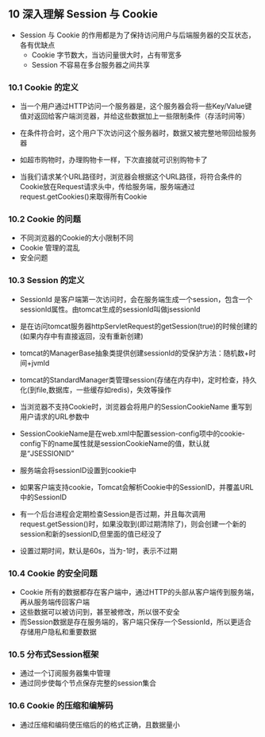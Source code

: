 ## 10 深入理解 Session 与 Cookie ##
* Session 与 Cookie 的作用都是为了保持访问用户与后端服务器的交互状态，各有优缺点
	* Cookie 字节数大，当访问量很大时，占有带宽多
	* Session 不容易在多台服务器之间共享

### 10.1 Cookie 的定义 ###
* 当一个用户通过HTTP访问一个服务器是，这个服务器会将一些Key/Value键值对返回给客户端浏览器，并给这些数据加上一些限制条件（存活时间等）
* 在条件符合时，这个用户下次访问这个服务器时，数据又被完整地带回给服务器
* 如超市购物时，办理购物卡一样，下次直接就可识别购物卡了


* 当我们请求某个URL路径时，浏览器会根据这个URL路径，将符合条件的Cookie放在Request请求头中，传给服务端，服务端通过 request.getCookies()来取得所有Cookie

### 10.2 Cookie 的问题 ###
* 不同浏览器的Cookie的大小限制不同
* Cookie 管理的混乱
* 安全问题

### 10.3 Session 的定义 ###
* SessionId 是客户端第一次访问时，会在服务端生成一个session，包含一个sessionId属性。由tomcat生成的sessionId叫做jsessionId
* 是在访问tomcat服务器httpServletRequest的getSession(true)的时候创建的(如果内存中有直接返回，没有重新创建)
* tomcat的ManagerBase抽象类提供创建sessionId的受保护方法：随机数+时间+jvmId
* tomcat的StandardManager类管理session(存储在内存中)，定时检查，持久化(到file,数据库，一些缓存如redis)，失效等操作


* 当浏览器不支持Cookie时，浏览器会将用户的SessionCookieName 重写到用户请求的URL参数中
* SessionCookieName是在web.xml中配置session-config项中的cookie-config下的name属性就是sessionCookieName的值，默认就是“JSESSIONID”
* 服务端会将sessionID设置到cookie中
* 如果客户端支持cookie，Tomcat会解析Cookie中的SessionID，并覆盖URL中的SessionID

* 有一个后台进程会定期检查Session是否过期，并且每次调用request.getSession()时，如果没取到(即过期清除了)，则会创建一个新的session和新的sessionID,但里面的值已经没了
* <Manager pathname="" maxInactiveInterval="60" />设置过期时间，默认是60s，当为-1时，表示不过期

### 10.4 Cookie 的安全问题 ###
* Cookie 所有的数据都存在客户端中，通过HTTP的头部从客户端传到服务端，再从服务端传回客户端
* 这些数据可以被访问到，甚至被修改，所以很不安全
* 而Session数据是存在服务端的，客户端只保存一个SessionId，所以更适合存储用户隐私和重要数据

### 10.5 分布式Session框架 ###
* 通过一个订阅服务器集中管理
* 通过同步使每个节点保存完整的session集合

### 10.6 Cookie 的压缩和编解码 ###
* 通过压缩和编码使压缩后的的格式正确，且数据量小